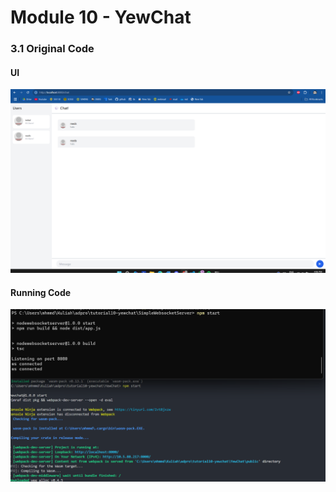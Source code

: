 # Module 10 - YewChat 


### 3.1 Original Code

#### UI
![1](images/ui.png)

#### Running Code
![2](images/run.png)




